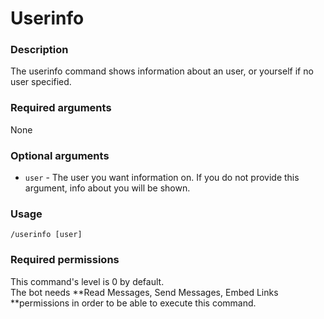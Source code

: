 # Userinfo

### **Description**

The userinfo command shows information about an user, or yourself if no user specified.

### **Required arguments**

None

### **Optional arguments**

* `user` - The user you want information on. If you do not provide this argument, info about you will be shown.

### **Usage**

```
/userinfo [user]
```

### **Required permissions**

This command's level is 0 by default.\
The bot needs **Read Messages, Send Messages, Embed Links **permissions in order to be able to execute this command.
